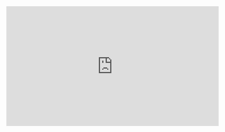 <iframe width="560" height="315" src="https://www.youtube.com/embed/0lhfPz3hSgc" title="YouTube video player" frameborder="0" allow="accelerometer; autoplay; clipboard-write; encrypted-media; gyroscope; picture-in-picture" allowfullscreen></iframe>